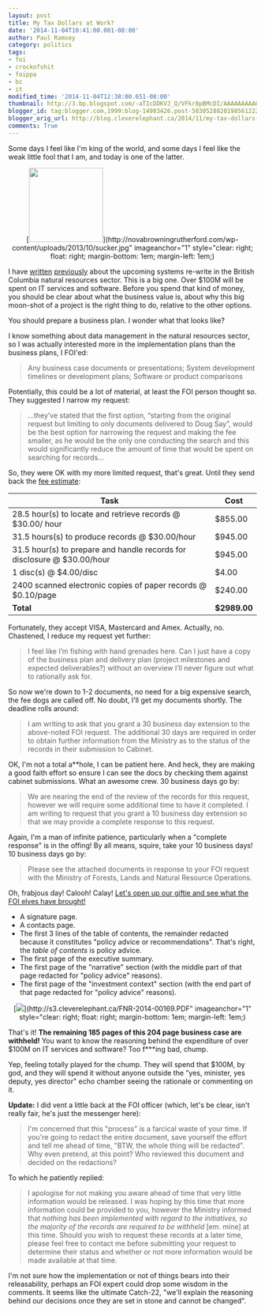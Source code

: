 ```yaml
---
layout: post
title: My Tax Dollars at Work?
date: '2014-11-04T10:41:00.001-08:00'
author: Paul Ramsey
category: politics
tags:
- foi
- crockofshit
- foippa
- bc
- it
modified_time: '2014-11-04T12:38:00.651-08:00'
thumbnail: http://3.bp.blogspot.com/-aTIcDDKVJ_Q/VFkr8pBMcDI/AAAAAAAAAO0/E-Vdql64D-U/s72-c/screenshot_144.png
blogger_id: tag:blogger.com,1999:blog-14903426.post-5030528820198561222
blogger_orig_url: http://blog.cleverelephant.ca/2014/11/my-tax-dollars-at-work.html
comments: True
---
```


Some days I feel like I'm king of the world, and some days I feel like the weak little fool that I am, and today is one of the latter. 

<div class="separator" style="clear: both; text-align: center;">[<img border="0" src="http://novabrowningrutherford.com/wp-content/uploads/2013/10/sucker.jpg" width=150 />](http://novabrowningrutherford.com/wp-content/uploads/2013/10/sucker.jpg" imageanchor="1" style="clear: right; float: right; margin-bottom: 1em; margin-left: 1em;)</div>

I have [written](/2013/07/natural-resource-sector-goes-over.html) [previously](/2013/06/bringing-icm-to-natural-resources-sector.html) about the upcoming systems re-write in the British Columbia natural resources sector. This is a big one. Over $100M will be spent on IT services and software. Before you spend that kind of money, you should be clear about what the business value is, about why this big moon-shot of a project is the right thing to do, relative to the other options. 

You should prepare a business plan. I wonder what that looks like? 

I know something about data management in the natural resources sector, so I was actually interested more in the implementation plans than the business plans, I FOI'ed: 

> Any business case documents or presentations; System development timelines or development plans; Software or product comparisons

Potentially, this could be a lot of material, at least the FOI person thought so. They suggested I narrow my request: 

> ...they’ve stated that the first option, “starting from the original request but limiting to only documents delivered to Doug Say”,  would be the best option for narrowing the request and making the fee smaller, as he would be the only one conducting the search and this would significantly reduce the amount of time that would be spent on searching for records... 

So, they were OK with my more limited request, that's great. Until they send back the [fee estimate](http://s3.cleverelephant.ca/FNR-2014-00169-Fees.PDF):

| Task                                                                    | Cost         |
| ------------------------------------------------------------------------| ------------ |
| 28.5 hour(s) to locate and retrieve records @ $30.00/ hour              | $855.00      |
| 31.5 hours(s) to produce records @ $30.00/hour                          | $945.00      |
| 31.5 hour(s) to prepare and handle records for disclosure @ $30.00/hour | $945.00      |
| 1 disc(s) @ $4.00/disc                                                  | $4.00        |
| 2400 scanned electronic copies of paper records @ $0.10/page            | $240.00      |
| **Total**                                                               | **$2989.00** | 

Fortunately, they accept VISA, Mastercard and Amex. Actually, no. Chastened, I reduce my request yet further:

> I feel like I’m fishing with hand grenades here. Can I just have a copy of the business plan and delivery plan (project milestones and expected deliverables?) without an overview I’ll never figure out what to rationally ask for. 

So now we're down to 1-2 documents, no need for a big expensive search, the fee dogs are called off. No doubt, I'll get my documents shortly. The deadline rolls around: 

> I am writing to ask that you grant a 30 business day extension to the above-noted FOI request. The additional 30 days are required in order to obtain further information from the Ministry as to the status of the records in their submission to Cabinet. 

OK, I'm not a total a\*\*hole, I can be patient here. And heck, they are making a good faith effort so ensure I can see the docs by checking them against cabinet submissions. What an awesome crew. 30 business days go by: 

> We are nearing the end of the review of the records for this request, however we will require some additional time to have it completed. I am writing to request that you grant a 10 business day extension so that we may provide a complete response to this request. 

Again, I'm a man of infinite patience, particularly when a "complete response" is in the offing! By all means, squire, take your 10 business days! 10 business days go by:

> Please see the attached documents in response to your FOI request with the Ministry of Forests, Lands and Natural Resource Operations.  

Oh, frabjous day! Calooh! Calay! [Let's open up our giftie and see what the FOI elves have brought!](http://s3.cleverelephant.ca/FNR-2014-00169.PDF)

* A signature page.
* A contacts page.
* The first 3 lines of the table of contents, the remainder redacted because it constitutes "policy advice or recommendations". That's right, the *table of contents* is policy advice.
* The first page of the executive summary.
* The first page of the "narrative" section (with the middle part of that page redacted for "policy advice" reasons).
* The first page of the "investment context" section (with the end part of that page redacted for "policy advice" reasons).

<div class="separator" style="clear: both; text-align: center;">[<img border="0" src="http://3.bp.blogspot.com/-aTIcDDKVJ_Q/VFkr8pBMcDI/AAAAAAAAAO0/E-Vdql64D-U/s400/screenshot_144.png" />](http://s3.cleverelephant.ca/FNR-2014-00169.PDF" imageanchor="1" style="clear: right; float: right; margin-bottom: 1em; margin-left: 1em;)</div>

That's it! **The remaining 185 pages of this 204 page business case are withheld!** You want to know the reasoning behind the expenditure of over $100M on IT services and software? Too f\*\*\*ing bad, chump. 

Yep, feeling totally played for the chump. They will spend that $100M, by god, and they will spend it without anyone outside the "yes, minister, yes deputy, yes director" echo chamber seeing the rationale or commenting on it.

**Update:** I did vent a little back at the FOI officer (which, let's be clear, isn't really fair, he's just the messenger here):

> I'm concerned that this "process" is a farcical waste of your time. If you're going to redact the entire document, save yourself the effort and tell me ahead of time, "BTW, the whole thing will be redacted". Why even pretend, at this point? Who reviewed this document and decided on the redactions?  
    
To which he patiently replied:

> I apologise for not making you aware ahead of time that very little information would be released. I was hoping by this time that more information could be provided to you, however the Ministry informed that *nothing has been implemented with regard to the initiatives, so the majority of the records are required to be withheld* [em. mine] at this time. Should you wish to request these records at a later time, please feel free to contact me before submitting your request to determine their status and whether or not more information would be made available at that time. 

I'm not sure how the implementation or not of things bears into their releasability, perhaps an FOI expert could drop some wisdom in the comments. It seems like the ultimate Catch-22, "we'll explain the reasoning behind our decisions once they are set in stone and cannot be changed".